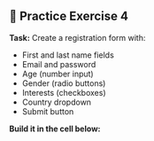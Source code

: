 ## 🎯 Practice Exercise 4
**Task:** Create a registration form with:
- First and last name fields
- Email and password
- Age (number input)
- Gender (radio buttons)
- Interests (checkboxes)
- Country dropdown
- Submit button

**Build it in the cell below:**